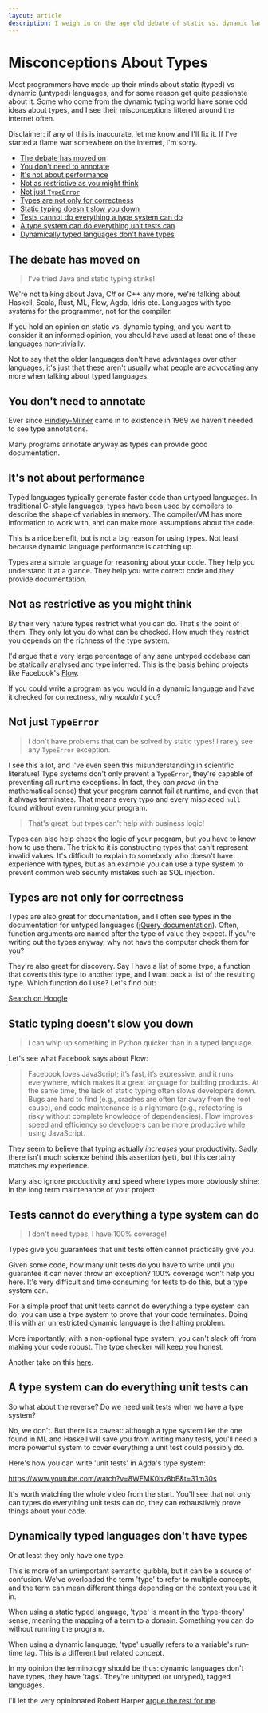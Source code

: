 ```yaml
---
layout: article
description: I weigh in on the age old debate of static vs. dynamic languages, and fix some misconceptions I've seen argued against type systems.
---
```


# Misconceptions About Types

Most programmers have made up their minds about static (typed) vs
dynamic (untyped) languages, and for some reason get quite passionate
about it. Some who come from the dynamic typing world have some odd
ideas about types, and I see their misconceptions littered around the
internet often.

Disclaimer: if any of this is inaccurate, let me know and I'll fix
it. If I've started a flame war somewhere on the internet, I'm sorry.

* [The debate has moved on](#the-debate-has-moved-on)
* [You don't need to annotate](#you-dont-need-to-annotate)
* [It's not about performance](#its-not-about-performance)
* [Not as restrictive as you might think](#not-as-restrictive-as-you-might-think)
* [Not just `TypeError`](#not-just-typeerror)
* [Types are not only for correctness](#types-are-not-only-for-correctness)
* [Static typing doesn't slow you down](#static-typing-doesnt-slow-you-down)
* [Tests cannot do everything a type system can do](#tests-cannot-do-everything-a-type-system-can-do)
* [A type system can do everything unit tests can](#a-type-system-can-do-everything-unit-tests-can)
* [Dynamically typed languages don't have types](#dynamically-typed-languages-dont-have-types)

## The debate has moved on

> I've tried Java and static typing stinks!

We're not talking about Java, C# or C++ any more, we're talking about
Haskell, Scala, Rust, ML, Flow, Agda, Idris etc. Languages with type
systems for the programmer, not for the compiler.

If you hold an opinion on static vs. dynamic typing, and you want to
consider it an informed opinion, you should have used at least one of
these languages non-trivially.

Not to say that the older languages don't have advantages over other
languages, it's just that these aren't usually what people are
advocating any more when talking about typed languages.

## You don't need to annotate

Ever since
[Hindley-Milner](http://en.wikipedia.org/wiki/Hindley–Milner_type_system)
came in to existence in 1969 we haven't needed to see type annotations.

Many programs annotate anyway as types can provide good documentation.

## It's not about performance

Typed languages typically generate faster code than untyped
languages. In traditional C-style languages, types have been used by
compilers to describe the shape of variables in memory. The
compiler/VM has more information to work with, and can make more
assumptions about the code.

This is a nice benefit, but is not a big reason for using types. Not
least because dynamic language performance is catching up.

Types are a simple language for reasoning about your code. They help
you understand it at a glance. They help you write correct code and
they provide documentation.

## Not as restrictive as you might think

By their very nature types restrict what you can do. That's the point
of them. They only let you do what can be checked. How much they
restrict you depends on the richness of the type system.

I'd argue that a very large percentage of any sane untyped codebase
can be statically analysed and type inferred. This is the basis behind
projects like Facebook's [Flow](http://flowtype.org).

If you could write a program as you would in a dynamic language and
have it checked for correctness, why *wouldn't* you?

## Not just `TypeError`

> I don't have problems that can be solved by static types! I rarely
> see any `TypeError` exception.

I see this a lot, and I've even seen this misunderstanding in
scientific literature! Type systems don't only prevent a `TypeError`,
they're capable of preventing *all* runtime exceptions. In fact, they
can *prove* (in the mathematical sense) that your program cannot fail
at runtime, and even that it always terminates. That means every typo
and every misplaced `null` found without even running your program.

> That's great, but types can't help with business logic!

Types can also help check the logic of your program, but you have to
know how to use them. The trick to it is constructing types that can't
represent invalid values. It's difficult to explain to somebody who
doesn't have experience with types, but as an example you can use a
type system to prevent common web security mistakes such as SQL
injection.

## Types are not only for correctness

Types are also great for documentation, and I often see types in the
documentation for untyped languages
([jQuery documentation](http://api.jquery.com/add/)). Often, function
arguments are named after the type of value they expect. If you're
writing out the types anyway, why not have the computer check them for
you?

They're also great for discovery. Say I have a list of some type, a
function that coverts this type to another type, and I want back a
list of the resulting type. Which function do I use? Let's find out:

[Search on Hoogle](https://www.haskell.org/hoogle/?hoogle=%28a+-%3e+b%29+-%3e+%5ba%5d+-%3e+%5bb%5d)

## Static typing doesn't slow you down

> I can whip up something in Python quicker than in a typed language.

Let's see what Facebook says about Flow:

> Facebook loves JavaScript; it’s fast, it’s expressive, and it runs
> everywhere, which makes it a great language for building products. At
> the same time, the lack of static typing often slows developers
> down. Bugs are hard to find (e.g., crashes are often far away from the
> root cause), and code maintenance is a nightmare (e.g., refactoring is
> risky without complete knowledge of dependencies). Flow improves speed
> and efficiency so developers can be more productive while using
> JavaScript.

They seem to believe that typing actually *increases* your
productivity. Sadly, there isn't much science behind this assertion
(yet), but this certainly matches my experience.

Many also ignore productivity and speed where types more obviously
shine: in the long term maintenance of your project.

## Tests cannot do everything a type system can do

> I don't need types, I have 100% coverage!

Types give you guarantees that unit tests often cannot practically
give you.

Given some code, how many unit tests do you have to write until you
guarantee it can never throw an exception? 100% coverage won't help
you here. It's very difficult and time consuming for tests to do this,
but a type system can.

For a simple proof that unit tests cannot do everything a type system
can do, you can use a type system to prove that your code
terminates. Doing this with an unrestricted dynamic language is the
halting problem.

More importantly, with a non-optional type system, you can't slack off
from making your code robust. The type checker will keep you
honest.

Another take on this [here](http://evanfarrer.blogspot.ca/2012/06/unit-testing-isnt-enough-you-need.html).

## A type system can do everything unit tests can

So what about the reverse? Do we need unit tests when we have a type system?

No, we don't. But there is a caveat: although a type system like the
one found in ML and Haskell will save you from writing many tests,
you'll need a more powerful system to cover everything a unit test
could possibly do.

Here's how you can write 'unit tests' in Agda's type system:

https://www.youtube.com/watch?v=8WFMK0hv8bE&t=31m30s

It's worth watching the whole video from the start. You'll see that
not only can types do everything unit tests can do, they can
exhaustively prove things about your code.

## Dynamically typed languages don't have types

Or at least they only have one type.

This is more of an unimportant semantic quibble, but it can be a
source of confusion. We've overloaded the term 'type' to refer to
multiple concepts, and the term can mean different things depending on
the context you use it in.

When using a static typed language, 'type' is meant in the
'type-theory' sense, meaning the mapping of a term to a
domain. Something you can do without running the program.

When using a dynamic language, 'type' usually refers to a variable's
run-time tag. This is a different but related concept.

In my opinion the terminology should be thus: dynamic languages don't
have types, they have 'tags'. They're unityped (or untyped), tagged
languages.

I'll let the very opinionated Robert Harper [argue the rest for me](https://existentialtype.wordpress.com/2011/03/19/dynamic-languages-are-static-languages/).
